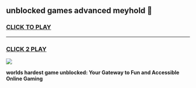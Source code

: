 
## unblocked games advanced meyhold 👋
<h3>
<a href="https://premium.freeplayer.one?title=unblocked_games_advanced_meyhold&ref=13F">CLICK TO PLAY</a></h3>
<hr>

<h3>
<a href="https://premium.freeplayer.one?title=unblocked_games_advanced_meyhold&ref=13F">CLICK 2 PLAY</a>
  
</h3>

<a href="https://premium.freeplayer.one?title=unblocked_games_advanced_meyhold&ref=12F/"><img src="https://clearcache.store/games.png"></a>


**worlds hardest game unblocked: Your Gateway to Fun and Accessible Online Gaming**
